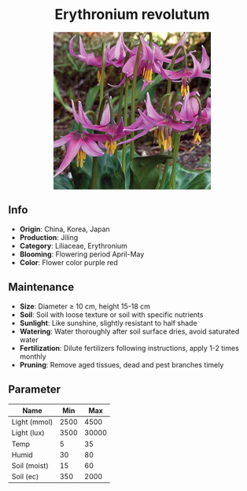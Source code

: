 <h1 align='center'>Erythronium revolutum</h1>
<p align="center">
    <img 
        align='center'
        width='320'
        src="../images/erythronium revolutum.png" 
        alt='Erythronium revolutum' />
</p>

## Info

 - **Origin**: China, Korea, Japan
 - **Production**: Jiling
 - **Category**: Liliaceae, Erythronium
 - **Blooming**: Flowering period April-May
 - **Color**: Flower color purple red

## Maintenance

 - **Size**: Diameter ≥ 10 cm, height 15-18 cm
 - **Soil**: Soil with loose texture or soil with specific nutrients
 - **Sunlight**: Like sunshine, slightly resistant to half shade
 - **Watering**: Water thoroughly after soil surface dries, avoid saturated water
 - **Fertilization**: Dilute fertilizers following instructions, apply 1-2 times monthly
 - **Pruning**: Remove aged tissues, dead and pest branches timely

## Parameter

| Name         | Min  | Max   |
|--------------|------|-------|
| Light (mmol) | 2500 | 4500  |
| Light (lux)  | 3500 | 30000 |
| Temp         | 5    | 35    |
| Humid        | 30   | 80    |
| Soil (moist) | 15   | 60    |
| Soil (ec)    | 350  | 2000  |